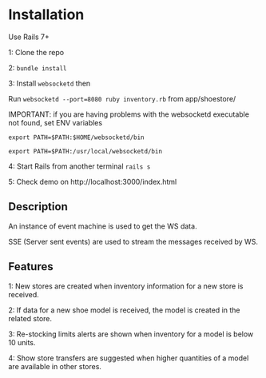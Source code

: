 # Installation

Use Rails 7+

1: Clone the repo

2: `bundle install`

3: Install `websocketd` then

Run `websocketd --port=8080 ruby inventory.rb` from app/shoestore/ 

IMPORTANT: if you are having problems with the websocketd executable not found, set ENV variables

`export PATH=$PATH:$HOME/websocketd/bin`

`export PATH=$PATH:/usr/local/websocketd/bin`

4: Start Rails from another terminal `rails s`

5: Check demo on http://localhost:3000/index.html

## Description
An instance of event machine is used to get the WS data.

SSE (Server sent events) are used to stream the messages received by WS.

## Features

1: New stores are created when inventory information for a new store is received.

2: If data for a new shoe model is received, the model is created in the related store.

3: Re-stocking limits alerts are shown when inventory for a model is below 10 units.

4: Show store transfers are suggested when higher quantities of a model are available in other stores.
